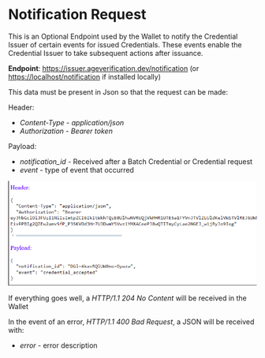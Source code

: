 # Notification Request

This is an Optional Endpoint used by the Wallet to notify the Credential Issuer of certain events for issued Credentials. These events enable the Credential Issuer to take subsequent actions after issuance. 

**Endpoint**: <https://issuer.ageverification.dev/notification> (or <https://localhost/notification> if installed locally)

This data must be present in Json so that the request can be made:

Header:

+ *Content-Type* - *application/json*
+ *Authorization* - *Bearer token*
  
Payload:

+ *notification_id* - Received after a Batch Credential or Credential request
+ *event* - type of event that occurred

![image](images/notification_request.png)

If everything goes well, a *HTTP/1.1 204 No Content* will be received in the Wallet

In the event of an error, *HTTP/1.1 400 Bad Request*, a JSON will be received with:

+ *error* - error description


